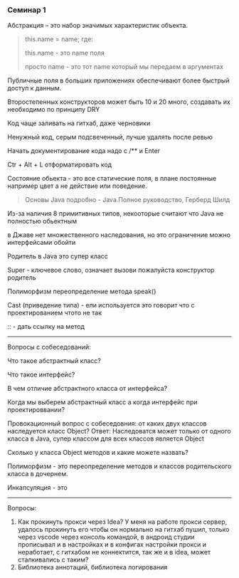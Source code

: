 ### Семинар 1

Абстракция – это набор значимых характеристик объекта.

>this.name = name; где:
> 
>   this.name - это name поля
> 
>   просто name - это тот name который мы передаем в аргументах

Публичные поля в больших приложениях обеспечивают более быстрый доступ к данным.

Второстепенных конструкторов может быть 10 и 20 много, создавать их необходимо по принципу DRY

Код чаще заливать на гитхаб, даже черновики

Ненужный код, серым подсвеченный, лучше удалять после ревью

Начать документирование кода надо с /** и Enter

Ctr + Alt + L отформатировать код

Состояние обьекта - это все статические поля, в плане постоянные например цвет а не действие или поведение.

>Основы Java подробно - Java.Полное руководство, Герберд Шилд

Из-за наличия 8 примитивных типов, некооторые считают что Java не полностью обьектным

в Джаве нет множественного наследования, но это ограничение можно интерфейсами обойти

Родитель в Java это супер класс

Super - ключевое слово, означает вызови пожалуйста конструктор родитель

Полиморфизм переопределение метода speak()

Cast (приведение типа) - ели используется это говорит что с проектированием чтото не так

:: - дать ссылку на метод

---

Вопросы с собеседований:

Что такое абстрактный класс? 

Что такое интерфейс?

В чем отличие абстрактного класса от интерфейса?

Когда мы выберем абстрактный класс а когда интерфейс при проектироввании?

Провокационный вопрос с собеседовния: от каких двух классов наследуется класс Object? Ответ: Наследоватся может только от одного класса в Java, супер классом для всех классов является Object

Сколько у класса Object методов и какие можете назвать?

Полиморфизм - это переопределение методов и классов родительского класса в дочернем.

Инкапсуляция - это 

---

Вопросы:

1. Как прокинуть прокси через Idea? У меня на работе прокси сервер, удалось прокинуть его чтобы он нормально на гитхаб пушил, только через vscode через консоль командой, в андроид студии прописывал и в настройках и в конфигах настройки прокси и неработает, с гитхабом не коннектится, так же и в idea, может сталкивались с таким?
2. Библиотека аннотаций, библиотека логирования